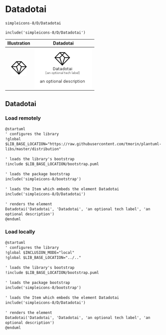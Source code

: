 # Datadotai


```text
simpleicons-8/D/Datadotai
```

```text
include('simpleicons-8/D/Datadotai')
```



| Illustration | Datadotai |
| :---: | :---: |
| ![illustration for Illustration](../../simpleicons-8/D/Datadotai.png) | ![illustration for Datadotai](../../simpleicons-8/D/Datadotai.Local.png) |




## Datadotai

### Load remotely
```plantuml
@startuml
' configures the library
!global $LIB_BASE_LOCATION="https://raw.githubusercontent.com/tmorin/plantuml-libs/master/distribution"

' loads the library's bootstrap
!include $LIB_BASE_LOCATION/bootstrap.puml

' loads the package bootstrap
include('simpleicons-8/bootstrap')

' loads the Item which embeds the element Datadotai
include('simpleicons-8/D/Datadotai')

' renders the element
Datadotai('Datadotai', 'Datadotai', 'an optional tech label', 'an optional description')
@enduml
```

### Load locally
```plantuml
@startuml
' configures the library
!global $INCLUSION_MODE="local"
!global $LIB_BASE_LOCATION="../.."

' loads the library's bootstrap
!include $LIB_BASE_LOCATION/bootstrap.puml

' loads the package bootstrap
include('simpleicons-8/bootstrap')

' loads the Item which embeds the element Datadotai
include('simpleicons-8/D/Datadotai')

' renders the element
Datadotai('Datadotai', 'Datadotai', 'an optional tech label', 'an optional description')
@enduml
```

